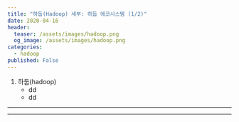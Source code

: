 ```yaml
---
title: "하둡(Hadoop) 세부: 하둡 에코시스템 (1/2)"
date: 2020-04-16
header:
  teaser: /assets/images/hadoop.png
  og_image: /assets/images/hadoop.png
categories:
  - hadoop
published: False
---
```


1. 하둡(hadoop)
   * dd
   * dd

---


---
